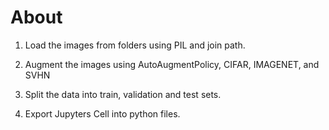 # About

1. Load the images from folders using PIL and join path.

2. Augment the images using AutoAugmentPolicy, CIFAR, IMAGENET, and SVHN

3. Split the data into train, validation and test sets.

4. Export Jupyters Cell into python files.
